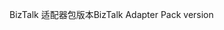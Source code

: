<span data-ttu-id="62740-101">BizTalk 适配器包版本</span><span class="sxs-lookup"><span data-stu-id="62740-101">BizTalk Adapter Pack version</span></span>